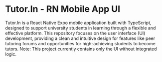 # Tutor.In - RN Mobile App UI

Tutor.In is a React Native Expo mobile application built with TypeScript, designed to support university students in learning through a flexible and effective platform. This repository focuses on the user interface (UI) development, providing a clean and intuitive design for features like peer tutoring forums and opportunities for high-achieving students to become tutors. Note: This project currently contains only the UI without integrated logic.

